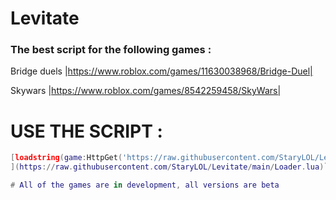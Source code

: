 # Levitate 

### The best script for the following games :
  Bridge duels |https://www.roblox.com/games/11630038968/Bridge-Duel|

  Skywars |https://www.roblox.com/games/8542259458/SkyWars|

# USE THE SCRIPT :

```lua
[loadstring(game:HttpGet('https://raw.githubusercontent.com/StaryLOL/Levitate/mainscript.lua'))()
](https://raw.githubusercontent.com/StaryLOL/Levitate/main/Loader.lua)```

# All of the games are in development, all versions are beta
